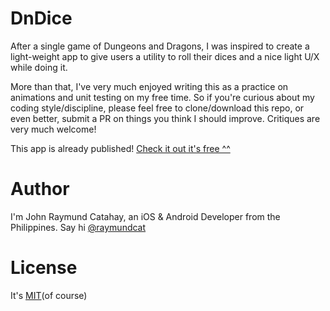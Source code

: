 # DnDice



After a single game of Dungeons and Dragons, I was inspired to create a light-weight app to give users a utility to roll their dices and a nice light U/X while doing it.

More than that, I've very much enjoyed writing this as a practice on animations and unit testing on my free time. So if you're curious about my coding style/discipline, please feel free to clone/download this repo, or even better, submit a PR on things you think I should improve. Critiques are very much welcome!

This app is already published! [Check it out it's free ^^](https://itunes.apple.com/us/app/dndices/id1225043908?ls=1&mt=8)

# Author

I'm John Raymund Catahay, an iOS & Android Developer from the Philippines. Say hi [@raymundcat](twitter.com/raymundcat)

# License
It's [MIT](https://github.com/raymundcat/DnDice/blob/master/License.md)(of course)

